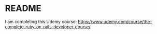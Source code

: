 # README

I am completing this Udemy course: https://www.udemy.com/course/the-complete-ruby-on-rails-developer-course/






<!-- 
This README would normally document whatever steps are necessary to get the
application up and running.

Things you may want to cover:

* Ruby version

* System dependencies

* Configuration

* Database creation

* Database initialization

* How to run the test suite

* Services (job queues, cache servers, search engines, etc.)

* Deployment instructions

* ... -->

